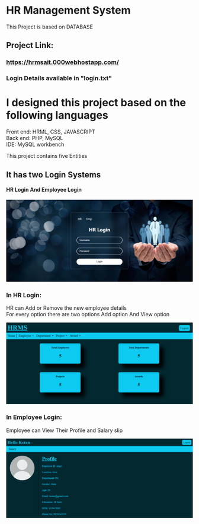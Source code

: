 # HR Management System
This Project is based on DATABASE <br>

## Project Link: 
### https://hrmsait.000webhostapp.com/
### Login Details available in "login.txt"

# I designed this project based on the following languages
Front end: HRML, CSS, JAVASCRIPT <br>
Back end: PHP, MySQL <br>
IDE: MySQL workbench

This project contains five Entities

## It has two Login Systems
<h4>HR Login And Employee Login</h4>

![Logo](/Images/Login.png)

### In HR Login: <br>
HR can Add or Remove the new employee details <br>
For every option there are two options 
Add option And View option

![Logo](/Images/HR_Homepage.png)

### In Employee Login: <br>
Employee can View Their Profile and Salary slip

![Logo](/Images/Employee_Homepage.png)
